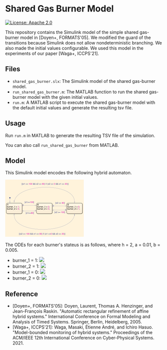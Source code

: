 Shared Gas Burner Model
=======================

[![License: Apache 2.0](https://img.shields.io/badge/License-Apache%202.0-blue.svg)](./LICENSE)

This repository contains the Simulink model of the simple shared gas-burner model in [Doyen+, FORMATS'05]. We modified the guard of the transitions because Simulink does not allow nondeterministic branching. We also made the initial values configurable. We used this model in the experiments of our paper [Waga+, ICCPS'21]. 

Files
-----

- `shared_gas_burner.slx`: The Simulink model of the shared gas-burner model.
- `run_shared_gas_burner.m`: The MATLAB function to run the shared gas-burner model with the given initial values.
- `run.m`: A MATLAB script to execute the shared gas-burner model with the default initial values and generate the resulting tsv file.

Usage
-----

Run `run.m` in MATLAB to generate the resulting TSV file of the simulation.

You can also call `run_shared_gas_burner` from MATLAB.

Model
------

This Simulink model encodes the following hybrid automaton. 

<img src="./model.png" style="width: 50%" />

The ODEs for each burner's stateus is as follows, where h = 2, a = 0.01, b = 0.005.

- burner_1 = 1: <img src="https://render.githubusercontent.com/render/math?math={\dot{x_1}=h-ax_1%2bbx_2}" />
- burner_2 = 1: <img src="https://render.githubusercontent.com/render/math?math={\dot{x_2}=h - ax_2 %2b bx_1}" />
- burner_1 = 0: <img src="https://render.githubusercontent.com/render/math?math={\dot{x_1}=-ax_1 %2b bx_2}" />
- burner_2 = 0: <img src="https://render.githubusercontent.com/render/math?math={\dot{x_2}=-ax_2 %2b bx_1}" />

Reference
---------

- [Doyen+, FORMATS'05]: Doyen, Laurent, Thomas A. Henzinger, and Jean-François Raskin. "Automatic rectangular refinement of affine hybrid systems." International Conference on Formal Modeling and Analysis of Timed Systems. Springer, Berlin, Heidelberg, 2005.
- [Waga+, ICCPS'21]: Waga, Masaki, Étienne André, and Ichiro Hasuo. "Model-bounded monitoring of hybrid systems." Proceedings of the ACM/IEEE 12th International Conference on Cyber-Physical Systems. 2021.
